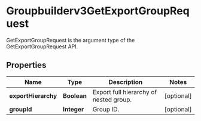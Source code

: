 

# Groupbuilderv3GetExportGroupRequest

GetExportGroupRequest is the argument type of the GetExportGroupRequest API.

## Properties

| Name | Type | Description | Notes |
|------------ | ------------- | ------------- | -------------|
|**exportHierarchy** | **Boolean** | Export full hierarchy of nested group. |  [optional] |
|**groupId** | **Integer** | Group ID. |  [optional] |



